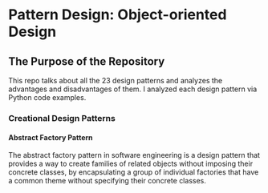 # Pattern Design: Object-oriented Design

## The Purpose of the Repository

This repo talks about all the 23 design patterns and analyzes the advantages and disadvantages of them. I analyzed each design pattern via Python code examples.

### Creational Design Patterns

#### Abstract Factory Pattern

The abstract factory pattern in software engineering is a design pattern that provides a way to create families of related objects without imposing their concrete classes, by encapsulating a group of individual factories that have a common theme without specifying their concrete classes.
